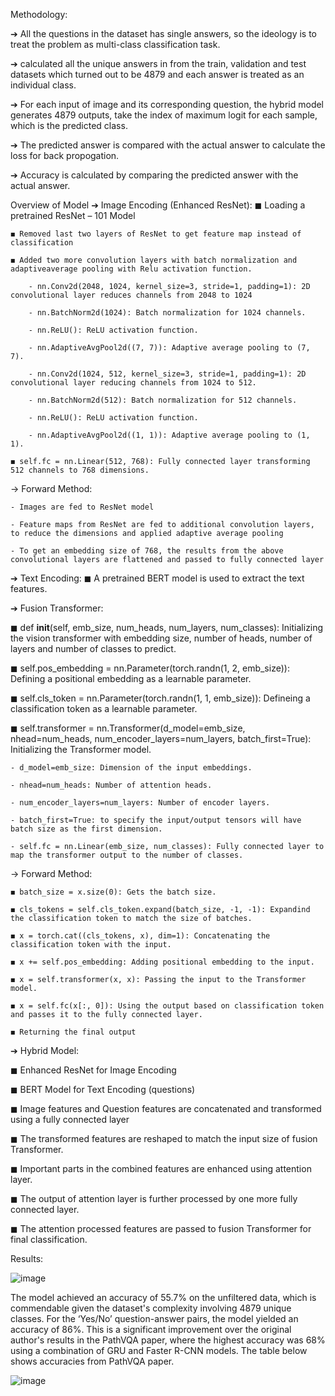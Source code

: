 Methodology:

➔ All the questions in the dataset has single answers, so the ideology is to treat the
problem as multi-class classification task.

➔ calculated all the unique answers in from the train, validation and test datasets
which turned out to be 4879 and each answer is treated as an individual class.

➔ For each input of image and its corresponding question, the hybrid model generates
4879 outputs, take the index of maximum logit for each sample, which is the
predicted class.

➔ The predicted answer is compared with the actual answer to calculate the loss for
back propogation.

➔ Accuracy is calculated by comparing the predicted answer with the actual answer.

Overview of Model
➔ Image Encoding (Enhanced ResNet):
    ◼ Loading a pretrained ResNet – 101 Model
    
    ◼ Removed last two layers of ResNet to get feature map instead of classification
    
    ◼ Added two more convolution layers with batch normalization and adaptiveaverage pooling with Relu activation function.
    
        - nn.Conv2d(2048, 1024, kernel_size=3, stride=1, padding=1): 2D convolutional layer reduces channels from 2048 to 1024
        
        - nn.BatchNorm2d(1024): Batch normalization for 1024 channels.
        
        - nn.ReLU(): ReLU activation function.
        
        - nn.AdaptiveAvgPool2d((7, 7)): Adaptive average pooling to (7, 7).
        
        - nn.Conv2d(1024, 512, kernel_size=3, stride=1, padding=1): 2D convolutional layer reducing channels from 1024 to 512.
        
        - nn.BatchNorm2d(512): Batch normalization for 512 channels.
        
        - nn.ReLU(): ReLU activation function.
        
        - nn.AdaptiveAvgPool2d((1, 1)): Adaptive average pooling to (1, 1).
        
    ◼ self.fc = nn.Linear(512, 768): Fully connected layer transforming 512 channels to 768 dimensions.
    
→ Forward Method:

    - Images are fed to ResNet model
    
    - Feature maps from ResNet are fed to additional convolution layers, to reduce the dimensions and applied adaptive average pooling
    
    - To get an embedding size of 768, the results from the above convolutional layers are flattened and passed to fully connected layer


➔ Text Encoding:
    ◼ A pretrained BERT model is used to extract the text features.


➔ Fusion Transformer:

◼ def __init__(self, emb_size, num_heads, num_layers, num_classes): Initializing the vision transformer with embedding size, number of heads, number of layers and number of classes to predict.
    
◼ self.pos_embedding = nn.Parameter(torch.randn(1, 2, emb_size)): Defining a positional embedding as a learnable parameter.

◼ self.cls_token = nn.Parameter(torch.randn(1, 1, emb_size)): Defineing a classification token as a learnable parameter.

◼ self.transformer = nn.Transformer(d_model=emb_size, nhead=num_heads, num_encoder_layers=num_layers, batch_first=True): Initializing the Transformer model.

    - d_model=emb_size: Dimension of the input embeddings.
    
    - nhead=num_heads: Number of attention heads.
    
    - num_encoder_layers=num_layers: Number of encoder layers.
    
    - batch_first=True: to specify the input/output tensors will have batch size as the first dimension.
    
    - self.fc = nn.Linear(emb_size, num_classes): Fully connected layer to map the transformer output to the number of classes.

→ Forward Method:

    ◼ batch_size = x.size(0): Gets the batch size.
    
    ◼ cls_tokens = self.cls_token.expand(batch_size, -1, -1): Expandind the classification token to match the size of batches.
    
    ◼ x = torch.cat((cls_tokens, x), dim=1): Concatenating the classification token with the input.
    
    ◼ x += self.pos_embedding: Adding positional embedding to the input.
    
    ◼ x = self.transformer(x, x): Passing the input to the Transformer model.
    
    ◼ x = self.fc(x[:, 0]): Using the output based on classification token and passes it to the fully connected layer.
    
    ◼ Returning the final output




➔ Hybrid Model:

◼ Enhanced ResNet for Image Encoding

◼ BERT Model for Text Encoding (questions)

◼ Image features and Question features are concatenated and transformed using a fully connected layer

◼ The transformed features are reshaped to match the input size of fusion Transformer.

◼ Important parts in the combined features are enhanced using attention layer.

◼ The output of attention layer is further processed by one more fully connected layer.

◼ The attention processed features are passed to fusion Transformer for final classification.


Results:

![image](https://github.com/user-attachments/assets/39b0826e-a1de-4c48-8db8-a8bf14ab9d63)


The model achieved an accuracy of 55.7% on the unfiltered data, which is commendable given the
dataset's complexity involving 4879 unique classes. For the ‘Yes/No’ question-answer pairs, the
model yielded an accuracy of 86%. This is a significant improvement over the original author's
results in the PathVQA paper, where the highest accuracy was 68% using a combination of GRU
and Faster R-CNN models. The table below shows accuracies from PathVQA paper.

![image](https://github.com/user-attachments/assets/87c48efe-cf52-45c9-85dd-2f2218b6ece5)



